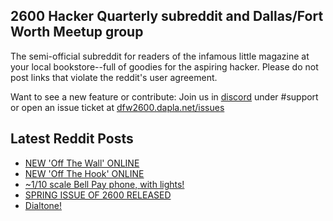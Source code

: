 ## 2600 Hacker Quarterly subreddit and Dallas/Fort Worth Meetup group
The semi-official subreddit for readers of the infamous little magazine at your local bookstore--full of goodies for the aspiring hacker. Please do not post links that violate the reddit's user agreement.

Want to see a new feature or contribute: 
Join us in [discord](https://dfw2600.dapla.net/chat) under #support or open an issue ticket at [dfw2600.dapla.net/issues](https://dfw2600.dapla.net/issues)

## Latest Reddit Posts
<!-- BLOG-POST-LIST:START -->
- [NEW 'Off The Wall' ONLINE](https://2600.com/wall/29-04-2025)
- [NEW 'Off The Hook' ONLINE](https://2600.com/hook/23-04-2025)
- [~1/10 scale Bell Pay phone, with lights!](https://www.reddit.com/r/2600/comments/1k3udcm/110_scale_bell_pay_phone_with_lights/)
- [SPRING ISSUE OF 2600 RELEASED](https://2600.com/content/spring-issue-2600-released-19)
- [Dialtone!](https://www.reddit.com/r/2600/comments/1jv9440/dialtone/)
<!-- BLOG-POST-LIST:END -->
